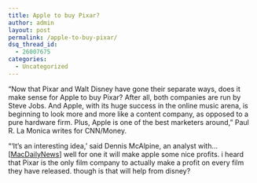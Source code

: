 ```yaml
---
title: Apple to buy Pixar?
author: admin
layout: post
permalink: /apple-to-buy-pixar/
dsq_thread_id:
  - 26007675
categories:
  - Uncategorized
---
```

&#8220;Now that Pixar and Walt Disney have gone their separate ways, does it make sense for Apple to buy Pixar? After all, both companies are run by Steve Jobs. And Apple, with its huge success in the online music arena, is beginning to look more and more like a content company, as opposed to a pure hardware firm. Plus, Apple is one of the best marketers around,&#8221; Paul R. La Monica writes for CNN/Money.

&#8220;&#8216;It&#8217;s an interesting idea,&#8217; said Dennis McAlpine, an analyst with&#8230; [[MacDailyNews][1]] well for one it will make apple some nice profits. i heard that Pixar is the only film company to actually make a profit on every film they have released. though is that will help from disney?

 [1]: http://www.macdailynews.com/index.php